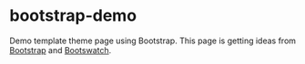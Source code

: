 # bootstrap-demo
Demo template theme page using Bootstrap. This page is getting ideas from [Bootstrap](http://getbootstrap.com) and [Bootswatch](http://bootswatch.com/).
